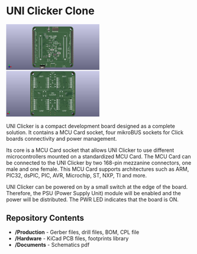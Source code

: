 UNI Clicker Clone
========================================

<img src="Resources\UNIclicker_front.jpg"  width=50% height=50%>
<img src="Resources\UNIclicker_back.jpg"  width=50% height=50%>


UNI Clicker is a compact development board designed as a complete solution. It contains a MCU Card socket, four mikroBUS sockets for Click boards connectivity and power management. 

Its core is a MCU Card socket that allows UNI Clicker to use different microcontrollers mounted on a standardized MCU Card. The MCU Card can be connected to the UNI Clicker by two 168-pin mezzanine connectors, one male and one female. This MCU Card supports architectures such as ARM, PIC32, dsPIC, PIC, AVR, Microchip, ST, NXP, TI and more.

UNI Clicker can be powered on by a small switch at the edge of the board. Therefore, the PSU (Power Supply Unit) module will be enabled and the power will be distributed. The PWR LED indicates that the board is ON.




Repository Contents
-------------------

* **/Production** - Gerber files, drill files, BOM, CPL file
* **/Hardware** - KiCad PCB files, footprints library
* **/Documents** - Schematics pdf